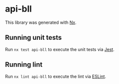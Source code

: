 # api-bll

This library was generated with [Nx](https://nx.dev).

## Running unit tests

Run `nx test api-bll` to execute the unit tests via [Jest](https://jestjs.io).

## Running lint

Run `nx lint api-bll` to execute the lint via [ESLint](https://eslint.org/).
